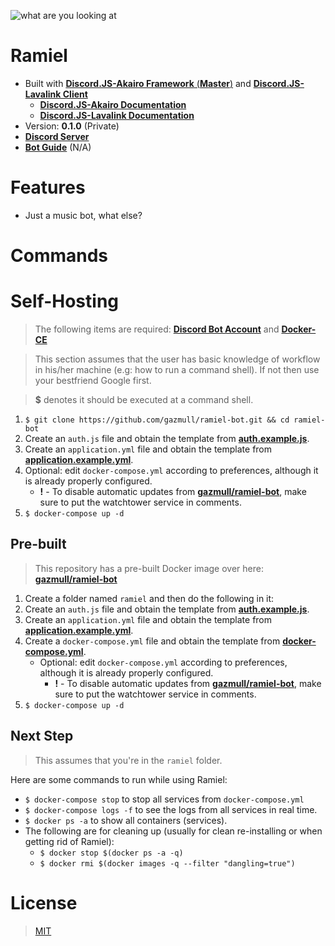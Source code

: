 ![what are you looking at](https://github.com/gazmull/ramiel-bot/blob/master/ramieru.png?raw=true)
# Ramiel
- Built with [**Discord.JS-Akairo Framework** (**Master**)](https://github.com/1computer1/discord-akairo) and [**Discord.JS-Lavalink Client**](https://github.com/MrJacz/discord.js-lavalink)
    - [**Discord.JS-Akairo Documentation**](https://1computer1.github.io/discord-akairo/master)
    - [**Discord.JS-Lavalink Documentation**](https://mrjacz.github.io/discord.js-lavalink)
- Version: **0.1.0** (Private)
- [**Discord Server**](http://erosdev.thegzm.space)
- [**Bot Guide**](https://docs.thegzm.space/ramiel-bot) (N/A)

# Features
- Just a music bot, what else?

# Commands

# Self-Hosting
> The following items are required: [**Discord Bot Account**](https://github.com/reactiflux/discord-irc/wiki/Creating-a-discord-bot-&-getting-a-token) and [**Docker-CE**](https://hub.docker.com/search/?type=edition&offering=community)

> This section assumes that the user has basic knowledge of workflow in his/her machine (e.g: how to run a command shell). If not then use your bestfriend Google first.

> **$** denotes it should be executed at a command shell.

1. `$ git clone https://github.com/gazmull/ramiel-bot.git && cd ramiel-bot`
2. Create an `auth.js` file and obtain the template from [**auth.example.js**](https://github.com/gazmull/ramiel-bot/blob/master/auth.example.js).
3. Create an `application.yml` file and obtain the template from [**application.example.yml**](https://github.com/gazmull/ramiel-bot/blob/master/application.example.yml).
4. Optional: edit `docker-compose.yml` according to preferences, although it is already properly configured.
   - **!** - To disable automatic updates from [**gazmull/ramiel-bot**](http://dockerhub.com/r/gazmull/ramiel-bot), make sure to put the watchtower service in comments.
6. `$ docker-compose up -d`

## Pre-built
> This repository has a pre-built Docker image over here: [**gazmull/ramiel-bot**](http://dockerhub.com/r/gazmull/ramiel-bot)

1. Create a folder named `ramiel` and then do the following in it:
2. Create an `auth.js` file and obtain the template from [**auth.example.js**](https://github.com/gazmull/ramiel-bot/blob/master/auth.example.js).
3. Create an `application.yml` file and obtain the template from [**application.example.yml**](https://github.com/gazmull/ramiel-bot/blob/master/application.example.yml).
4. Create a `docker-compose.yml` file and obtain the template from [**docker-compose.yml**](https://github.com/gazmull/ramiel-bot/blob/master/docker-compose.yml).
   - Optional: edit `docker-compose.yml` according to preferences, although it is already properly configured.
     - **!** - To disable automatic updates from [**gazmull/ramiel-bot**](http://dockerhub.com/r/gazmull/ramiel-bot), make sure to put the watchtower service in comments.
6. `$ docker-compose up -d`

## Next Step
> This assumes that you're in the `ramiel` folder.

Here are some commands to run while using Ramiel:

- `$ docker-compose stop` to stop all services from `docker-compose.yml`
- `$ docker-compose logs -f` to see the logs from all services in real time.
- `$ docker ps -a` to show all containers (services).
- The following are for cleaning up (usually for clean re-installing or when getting rid of Ramiel):
    - `$ docker stop $(docker ps -a -q)`
    - `$ docker rmi $(docker images -q --filter "dangling=true")`

# License
> [MIT](https://github.com/gazmull/ramiel-bot/blob/master/LICENSE)
